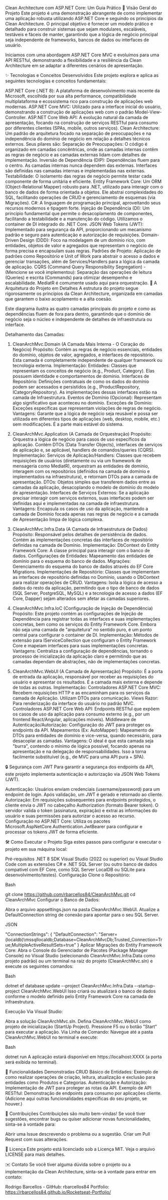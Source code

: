 Clean Architecture com ASP.NET Core: Um Guia Prático
🚀 Visão Geral do Projeto
Este projeto é uma demonstração abrangente de como implementar uma aplicação robusta utilizando ASP.NET Core e seguindo os princípios da Clean Architecture. O principal objetivo é fornecer um modelo prático e detalhado para construir sistemas que sejam modulares, escaláveis, testáveis e fáceis de manter, garantindo que a lógica de negócio principal seja independente de frameworks, bancos de dados ou interfaces de usuário.

Iniciamos com uma abordagem ASP.NET Core MVC e evoluímos para uma API RESTful, demonstrando a flexibilidade e a resiliência da Clean Architecture em se adaptar a diferentes cenários de apresentação.

✨ Tecnologias e Conceitos Desenvolvidos
Este projeto explora e aplica as seguintes tecnologias e conceitos fundamentais:

ASP.NET Core (.NET 8): A plataforma de desenvolvimento mais recente da Microsoft, escolhida por sua alta performance, compatibilidade multiplataforma e ecossistema rico para construção de aplicações web modernas.
ASP.NET Core MVC: Utilizado para a interface inicial do usuário, demonstrando a construção de aplicações web com o padrão Model-View-Controller.
ASP.NET Core Web API: A evolução natural da camada de apresentação, focando na construção de serviços RESTful para consumo por diferentes clientes (SPAs, mobile, outros serviços).
Clean Architecture: Um padrão de arquitetura focado na separação de preocupações e na independência do domínio de negócio em relação a detalhes técnicos externos. Seus pilares são:
Separação de Preocupações: O código é organizado em camadas concêntricas, onde as camadas internas contêm as regras de negócio e as camadas externas lidam com detalhes de implementação.
Inversão de Dependência (DIP): Dependências fluem para o centro. As camadas internas nunca dependem das externas. Interfaces são definidas nas camadas internas e implementadas nas externas.
Testabilidade: O isolamento das regras de negócio permite testar cada componente de forma unitária e eficiente.
Entity Framework Core: Um ORM (Object-Relational Mapper) robusto para .NET, utilizado para interagir com o banco de dados de forma orientada a objetos. Ele abstrai complexidades do SQL, facilitando operações de CRUD e gerenciamento de esquemas (via Migrações).
C#: A linguagem de programação principal, aproveitando seus recursos modernos e tipagem forte.
Injeção de Dependência (DI): Um princípio fundamental que permite o desacoplamento de componentes, facilitando a testabilidade e a manutenção do código. Utilizamos o container de DI integrado do .NET Core.
JSON Web Tokens (JWT): Implementado para segurança da API, proporcionando um mecanismo padrão e seguro para autenticação e autorização de requisições.
Domain-Driven Design (DDD): Foco na modelagem de um domínio rico, com entidades, objetos de valor e agregados que representam o negócio de forma precisa e encapsulam suas regras.
Padrões de Projeto: Aplicação de padrões como Repositório e Unit of Work para abstrair o acesso a dados e gerenciar transações, além de Services/Handlers para a lógica da camada de aplicação.
CQRS (Command Query Responsibility Segregation) - (Mencione se você implementou): Separação das operações de leitura (Queries) e escrita (Commands) para otimizar desempenho e escalabilidade. MediatR é comumente usado aqui para orquestração.
📐 A Arquitetura do Projeto em Detalhes
A estrutura do projeto segue rigorosamente os princípios da Clean Architecture, organizada em camadas que garantem o baixo acoplamento e a alta coesão.

Este diagrama ilustra as quatro camadas principais do projeto e como as dependências fluem de fora para dentro, garantindo que o domínio de negócio seja o núcleo e independente de detalhes de infraestrutura ou interface.

Detalhamento das Camadas:

1. CleanArchMvc.Domain (A Camada Mais Interna - O Coração do Negócio)
Propósito: Contém as regras de negócio essenciais, entidades do domínio, objetos de valor, agregados, e interfaces de repositório. Esta camada é completamente independente de qualquer framework ou tecnologia externa.
Implementação:
Entidades: Classes que representam os conceitos de negócio (e.g., Product, Category). Elas possuem identidade e comportamentos de domínio.
Interfaces de Repositório: Definições contratuais de como os dados do domínio podem ser acessados e persistidos (e.g., IProductRepository, ICategoryRepository). As implementações dessas interfaces estão na camada de Infraestrutura.
Eventos de Domínio (Opcional): Representam algo significativo que aconteceu no domínio.
Exceções de Domínio: Exceções específicas que representam violações de regras de negócio.
Vantagens: Garante que a lógica de negócio seja reusável e possa ser utilizada em diferentes tipos de aplicações (web, desktop, mobile, etc.) sem modificações. É a parte mais estável do sistema.

2. CleanArchMvc.Application (A Camada de Orquestração)
Propósito: Orquestra a lógica de negócio para casos de uso específicos da aplicação. Contém DTOs (Data Transfer Objects), interfaces de serviços de aplicação e, se aplicável, handlers de comandos/queries (CQRS).
Implementação:
Serviços de Aplicação/Handlers: Classes que recebem requisições de usuários (diretamente ou via um framework de mensageria como MediatR), orquestram as entidades de domínio, interagem com os repositórios (definidos na camada de domínio e implementados na infraestrutura), e retornam DTOs para a camada de apresentação.
DTOs: Objetos simples que transferem dados entre as camadas da aplicação, desacoplando o modelo de domínio do modelo de apresentação.
Interfaces de Serviços Externos: Se a aplicação precisar interagir com serviços externos, suas interfaces podem ser definidas aqui e implementadas na camada de infraestrutura.
Vantagens: Encapsula os casos de uso da aplicação, mantendo a camada de Domínio focada apenas nas regras de negócio e a camada de Apresentação limpa de lógica complexa.

3. CleanArchMvc.Infra.Data (A Camada de Infraestrutura de Dados)
Propósito: Responsável pelos detalhes de persistência de dados. Contém as implementações concretas das interfaces de repositório definidas na camada de Domínio.
Implementação:
DbContext do Entity Framework Core: A classe principal para interagir com o banco de dados.
Configurações de Entidades: Mapeamento das entidades de domínio para o esquema do banco de dados.
Migrações: Gerenciamento do esquema do banco de dados através do EF Core Migrations.
Implementações de Repositório: Classes que implementam as interfaces de repositório definidas no Domínio, usando o DbContext para realizar operações de CRUD.
Vantagens: Isola a lógica de acesso a dados do resto da aplicação, permitindo que o tipo de banco de dados (SQL Server, PostgreSQL, MySQL) e a tecnologia de acesso a dados (EF Core, Dapper) sejam alterados sem afetar as camadas superiores.

4. CleanArchMvc.Infra.IoC (Configuração de Injeção de Dependência)
Propósito: Este projeto contém as configurações de Injeção de Dependência para registrar todas as interfaces e suas implementações concretas, bem como os serviços do Entity Framework Core. Embora não seja uma camada de "arquitetura" no sentido puro, é um ponto central para configurar o container de DI.
Implementação: Métodos de extensão para IServiceCollection que configuram o Entity Framework Core e mapeiam interfaces para suas implementações concretas.
Vantagens: Centraliza a configuração de dependências, tornando o processo de inicialização da aplicação claro e permitindo que as camadas dependam de abstrações, não de implementações concretas.

5. CleanArchMvc.WebUI (A Camada de Apresentação)
Propósito: É a porta de entrada da aplicação, responsável por receber as requisições do usuário e apresentar os resultados. É a camada mais externa e depende de todas as outras.
Implementação:
Controladores ASP.NET Core MVC: Recebem requisições HTTP e as encaminham para os serviços da camada de Aplicação. Utilizam DTOs para comunicação.
Views Razor: Para renderização da interface do usuário no padrão MVC.
Controladores ASP.NET Core Web API: Endpoints RESTful que expõem os casos de uso da aplicação para consumo externo (e.g., por um frontend React/Angular, aplicações móveis).
Middleware de Autenticação/Autorização: Configuração do JWT para proteger os endpoints da API.
Mapeamentos (Ex: AutoMapper): Mapeamento de DTOs para entidades de domínio e vice-versa, quando necessário, para desacoplar as camadas.
Vantagens: O ideal é que esta camada seja "burra", contendo o mínimo de lógica possível, focando apenas na apresentação e na delegação de responsabilidades. Isso a torna facilmente substituível (e.g., de MVC para uma API pura + SPA).

🔒 Segurança com JWT
Para garantir a segurança dos endpoints da API, este projeto implementa autenticação e autorização via JSON Web Tokens (JWT).

Autenticação: Usuários enviam credenciais (username/password) para um endpoint de login. Após validação, um JWT é gerado e retornado ao cliente.
Autorização: Em requisições subsequentes para endpoints protegidos, o cliente envia o JWT no cabeçalho Authorization (formato Bearer token). O servidor valida o token (assinatura, expiração) e extrai as informações do usuário e suas permissões para autorizar o acesso ao recurso.
Configuração no ASP.NET Core: Utiliza os pacotes Microsoft.AspNetCore.Authentication.JwtBearer para configurar e processar os tokens JWT de forma eficiente.

🛠️ Como Executar o Projeto
Siga estes passos para configurar e executar o projeto em sua máquina local:

Pré-requisitos
.NET 8 SDK
Visual Studio (2022 ou superior) ou Visual Studio Code com as extensões C# e .NET
SQL Server (ou outro banco de dados compatível com EF Core, como SQL Server LocalDB ou SQLite para desenvolvimento/testes).
Configuração
Clone o Repositório:

Bash

git clone https://github.com/rbarcellos84/CleanArchMvc.git
cd CleanArchMvc
Configurar o Banco de Dados:

Abra o arquivo appsettings.json na pasta CleanArchMvc.WebUI.
Atualize a DefaultConnection string de conexão para apontar para o seu SQL Server.
<!-- end list -->

JSON

"ConnectionStrings": {
  "DefaultConnection": "Server=(localdb)\\mssqllocaldb;Database=CleanArchMvcDb;Trusted_Connection=True;MultipleActiveResultSets=true"
}
Aplicar Migrações do Entity Framework Core:
Abra o Console do Gerenciador de Pacotes (Package Manager Console) no Visual Studio (selecionando CleanArchMvc.Infra.Data como projeto padrão) ou um terminal na raiz do projeto (CleanArchMvc.sln) e execute os seguintes comandos:

Bash

dotnet ef database update --project CleanArchMvc.Infra.Data --startup-project CleanArchMvc.WebUI
Isso criará ou atualizará o banco de dados conforme o modelo definido pelo Entity Framework Core na camada de infraestrutura.

Execução
Via Visual Studio:

Abra a solução CleanArchMvc.sln.
Defina CleanArchMvc.WebUI como projeto de inicialização (StartUp Project).
Pressione F5 ou o botão "Start" para executar a aplicação.
Via Linha de Comando:
Navegue até a pasta CleanArchMvc.WebUI no terminal e execute:

Bash

dotnet run
A aplicação estará disponível em https://localhost:XXXX (a porta será exibida no terminal).

🚀 Funcionalidades Demonstradas
CRUD Básico de Entidades: Exemplo de como realizar operações de criação, leitura, atualização e exclusão para entidades como Produtos e Categorias.
Autenticação e Autorização: Implementação de JWT para proteger as rotas da API.
Exemplo de API RESTful: Demonstração de endpoints para consumo por aplicações cliente.
(Adicione aqui outras funcionalidades específicas do seu projeto, se houver.)

🤝 Contribuições
Contribuições são muito bem-vindas! Se você tiver sugestões, encontrar bugs ou quiser adicionar novas funcionalidades, sinta-se à vontade para:

Abrir uma Issue descrevendo o problema ou a sugestão.
Criar um Pull Request com suas alterações.

📄 Licença
Este projeto está licenciado sob a Licença MIT. Veja o arquivo LICENSE para mais detalhes.

✉️ Contato
Se você tiver alguma dúvida sobre o projeto ou a implementação da Clean Architecture, sinta-se à vontade para entrar em contato:

Rodrigo Barcellos - GitHub: rbarcellos84
Portfolio: https://rbarcellos84.github.io/Rocketseat-Portfolio/

